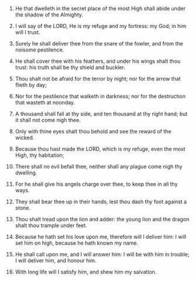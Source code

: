 1. He that dwelleth in the secret place of the most High shall abide
under the shadow of the Almighty.

2. I will say of the LORD, He is my refuge and my fortress: my God;
in him will I trust.

3. Surely he shall deliver thee from the snare of the fowler, and
from the noisome pestilence.

4. He shall cover thee with his feathers, and under his wings shalt
thou trust: his truth shall be thy shield and buckler.

5. Thou shalt not be afraid for the terror by night; nor for the
arrow that flieth by day;

6. Nor for the pestilence that walketh in darkness; nor for the
destruction that wasteth at noonday.

7. A thousand shall fall at thy side, and ten thousand at thy right
hand; but it shall not come nigh thee.

8. Only with thine eyes shalt thou behold and see the reward of the
wicked.

9. Because thou hast made the LORD, which is my refuge, even the
most High, thy habitation;

10. There shall no evil befall thee, neither shall any plague come
nigh thy dwelling.

11. For he shall give his angels charge over thee, to keep thee in
all thy ways.

12. They shall bear thee up in their hands, lest thou dash thy foot
against a stone.

13. Thou shalt tread upon the lion and adder: the young lion and the
dragon shalt thou trample under feet.

14. Because he hath set his love upon me, therefore will I deliver
him: I will set him on high, because he hath known my name.

15. He shall call upon me, and I will answer him: I will be with him
in trouble; I will deliver him, and honour him.

16. With long life will I satisfy him, and shew him my salvation.